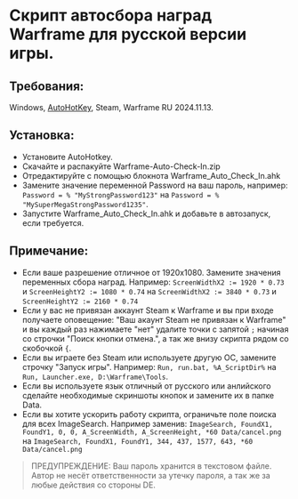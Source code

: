 # Скрипт автосбора наград Warframe для русской версии игры.
## Требования:
Windows, [AutoHotKey](https://www.autohotkey.com/), Steam, Warframe RU 2024.11.13.

## Установка:
- Установите AutoHotkey.
- Скачайте и распакуйте Warframe-Auto-Check-In.zip
- Отредактируйте с помощью блокнота Warframe_Auto_Check_In.ahk
- Замените значение переменной Password на ваш пароль, например: `Password = % "MyStrongPassword123"` на `Password = % "MySuperMegaStrongPassword1235"`.
- Запустите Warframe_Auto_Check_In.ahk и добавьте в автозапуск, если требуется.

## Примечание:
- Eсли ваше разрешение отличное от 1920x1080. Замените значения переменных сбора наград. Например: `ScreenWidthX2 := 1920 * 0.73` и `ScreenHeightY2 := 1080 * 0.74` на `ScreenWidthX2 := 3840 * 0.73` и `ScreenHeightY2 := 2160 * 0.74`
- Если у вас не привязан аккаунт Steam к Warframe и вы при входе получаете оповещение: "Ваш акаунт Steam не привязан к Warframe" и вы каждый раз нажимаете "нет" удалите точки с запятой `;` начиная со строчки "Поиск кнопки отмена.", а так же внизу скрипта рядом со скобочкой `{`.
- Если вы играете без Steam или используете другую ОС, замените строчку "Запуск игры". Например: `Run, run.bat, %A_ScriptDir%` на `Run, Launcher.exe, D:\Warframe\Tools`.
- Если вы используете язык отличный от русского или анлийского сделайте необходимые скриншоты кнопок и замените их в папке Data.
- Если вы хотите ускорить работу скрипта, ограничьте поле поиска для всех ImageSearch. Например заменив: `ImageSearch, FoundX1, FoundY1, 0, 0, A_ScreenWidth, A_ScreenHeight, *60 Data/cancel.png` на `ImageSearch, FoundX1, FoundY1, 344, 437, 1577, 643, *60 Data/cancel.png`

> ПРЕДУПРЕЖДЕНИЕ: Ваш пароль хранится в текстовом файле. Автор не несёт ответственности за утечку пароля, а так же за любые действия со стороны DE.
